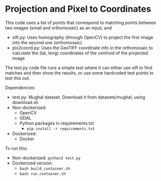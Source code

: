 # Projection and Pixel to Coordinates

This code uses a list of points that correspond to matching points between two images (small and orthomosaic) as an input, and
 - sift.py: Uses homography (through OpenCV) to project the first image into the second one (orthomosaic)
 - pix2coord.py: Uses the GeoTIFF coordinate info in the orthomosaic to calculate the (lat, long) coordinates of the centroid of the projected image

The test.py code file runs a simple test where it can either use sift to find matches and then show the results, or use some hardcoded test points to test this out.

Dependencies:
 - test.py: Mughal dataset. Download it from datasets/mughal, using download.sh
 - Non-dockerized:
    - OpenCV
    - GDAL
    - Python packages in requirements.txt
        - `pip install -r requirements.txt`
 - Dockerized:
    - Docker

To run this:
 - Non-dockerized: `python3 test.py`
 - Dockerized version:
    - `bash build_container.sh`
    - `bash run_container.sh`
